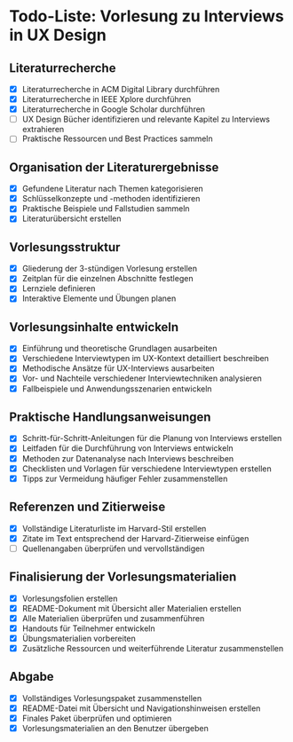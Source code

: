 # Todo-Liste: Vorlesung zu Interviews in UX Design

## Literaturrecherche
- [x] Literaturrecherche in ACM Digital Library durchführen
- [x] Literaturrecherche in IEEE Xplore durchführen
- [x] Literaturrecherche in Google Scholar durchführen
- [ ] UX Design Bücher identifizieren und relevante Kapitel zu Interviews extrahieren
- [ ] Praktische Ressourcen und Best Practices sammeln

## Organisation der Literaturergebnisse
- [x] Gefundene Literatur nach Themen kategorisieren
- [x] Schlüsselkonzepte und -methoden identifizieren
- [x] Praktische Beispiele und Fallstudien sammeln
- [x] Literaturübersicht erstellen

## Vorlesungsstruktur
- [x] Gliederung der 3-stündigen Vorlesung erstellen
- [x] Zeitplan für die einzelnen Abschnitte festlegen
- [x] Lernziele definieren
- [x] Interaktive Elemente und Übungen planen

## Vorlesungsinhalte entwickeln
- [x] Einführung und theoretische Grundlagen ausarbeiten
- [x] Verschiedene Interviewtypen im UX-Kontext detailliert beschreiben
- [x] Methodische Ansätze für UX-Interviews ausarbeiten
- [x] Vor- und Nachteile verschiedener Interviewtechniken analysieren
- [x] Fallbeispiele und Anwendungsszenarien entwickeln

## Praktische Handlungsanweisungen
- [x] Schritt-für-Schritt-Anleitungen für die Planung von Interviews erstellen
- [x] Leitfaden für die Durchführung von Interviews entwickeln
- [x] Methoden zur Datenanalyse nach Interviews beschreiben
- [x] Checklisten und Vorlagen für verschiedene Interviewtypen erstellen
- [x] Tipps zur Vermeidung häufiger Fehler zusammenstellen

## Referenzen und Zitierweise
- [x] Vollständige Literaturliste im Harvard-Stil erstellen
- [x] Zitate im Text entsprechend der Harvard-Zitierweise einfügen
- [ ] Quellenangaben überprüfen und vervollständigen

## Finalisierung der Vorlesungsmaterialien
- [x] Vorlesungsfolien erstellen
- [x] README-Dokument mit Übersicht aller Materialien erstellen
- [x] Alle Materialien überprüfen und zusammenführen
- [x] Handouts für Teilnehmer entwickeln
- [x] Übungsmaterialien vorbereiten
- [x] Zusätzliche Ressourcen und weiterführende Literatur zusammenstellen

## Abgabe
- [x] Vollständiges Vorlesungspaket zusammenstellen
- [x] README-Datei mit Übersicht und Navigationshinweisen erstellen
- [x] Finales Paket überprüfen und optimieren
- [x] Vorlesungsmaterialien an den Benutzer übergeben
